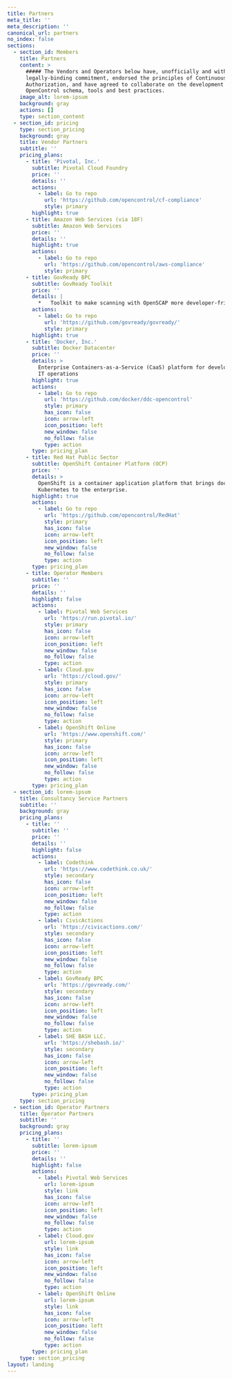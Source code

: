 ```yaml
---
title: Partners
meta_title: ''
meta_description: ''
canonical_url: partners
no_index: false
sections:
  - section_id: Members
    title: Partners
    content: >
      ##### The Vendors and Operators below have, unofficially and without any
      legally-binding commitment, endorsed the principles of Continuous
      Authorization, and have agreed to collaborate on the development of the
      OpenControl schema, tools and best practices.
    image_alt: lorem-ipsum
    background: gray
    actions: []
    type: section_content
  - section_id: pricing
    type: section_pricing
    background: gray
    title: Vendor Partners
    subtitle: ''
    pricing_plans:
      - title: 'Pivotal, Inc.'
        subtitle: Pivotal Cloud Foundry
        price: ''
        details: ''
        actions:
          - label: Go to repo
            url: 'https://github.com/opencontrol/cf-compliance'
            style: primary
        highlight: true
      - title: Amazon Web Services (via 18F)
        subtitle: Amazon Web Services
        price: ''
        details: ''
        highlight: true
        actions:
          - label: Go to repo
            url: 'https://github.com/opencontrol/aws-compliance'
            style: primary
      - title: GovReady BPC
        subtitle: GovReady Toolkit
        price: ''
        details: |
          *   Toolkit to make scanning with OpenSCAP more developer-friendly
        actions:
          - label: Go to repo
            url: 'https://github.com/govready/govready/'
            style: primary
        highlight: true
      - title: 'Docker, Inc.'
        subtitle: Docker Datacenter
        price: ''
        details: >
          Enterprise Containers-as-a-Service (CaaS) platform for developers and
          IT operations
        highlight: true
        actions:
          - label: Go to repo
            url: 'https://github.com/docker/ddc-opencontrol'
            style: primary
            has_icon: false
            icon: arrow-left
            icon_position: left
            new_window: false
            no_follow: false
            type: action
        type: pricing_plan
      - title: Red Hat Public Sector
        subtitle: OpenShift Container Platform (OCP)
        price: ''
        details: >
          OpenShift is a container application platform that brings docker and
          Kubernetes to the enterprise.
        highlight: true
        actions:
          - label: Go to repo
            url: 'https://github.com/opencontrol/RedHat'
            style: primary
            has_icon: false
            icon: arrow-left
            icon_position: left
            new_window: false
            no_follow: false
            type: action
        type: pricing_plan
      - title: Operator Members
        subtitle: ''
        price: ''
        details: ''
        highlight: false
        actions:
          - label: Pivotal Web Services
            url: 'https://run.pivotal.io/'
            style: primary
            has_icon: false
            icon: arrow-left
            icon_position: left
            new_window: false
            no_follow: false
            type: action
          - label: Cloud.gov
            url: 'https://cloud.gov/'
            style: primary
            has_icon: false
            icon: arrow-left
            icon_position: left
            new_window: false
            no_follow: false
            type: action
          - label: OpenShift Online
            url: 'https://www.openshift.com/'
            style: primary
            has_icon: false
            icon: arrow-left
            icon_position: left
            new_window: false
            no_follow: false
            type: action
        type: pricing_plan
  - section_id: lorem-ipsum
    title: Consultancy Service Partners
    subtitle: ''
    background: gray
    pricing_plans:
      - title: ''
        subtitle: ''
        price: ''
        details: ''
        highlight: false
        actions:
          - label: Codethink
            url: 'https://www.codethink.co.uk/'
            style: secondary
            has_icon: false
            icon: arrow-left
            icon_position: left
            new_window: false
            no_follow: false
            type: action
          - label: CivicActions
            url: 'https://civicactions.com/'
            style: secondary
            has_icon: false
            icon: arrow-left
            icon_position: left
            new_window: false
            no_follow: false
            type: action
          - label: GovReady BPC
            url: 'https://govready.com/'
            style: secondary
            has_icon: false
            icon: arrow-left
            icon_position: left
            new_window: false
            no_follow: false
            type: action
          - label: SHE BASH LLC.
            url: 'https://shebash.io/'
            style: secondary
            has_icon: false
            icon: arrow-left
            icon_position: left
            new_window: false
            no_follow: false
            type: action
        type: pricing_plan
    type: section_pricing
  - section_id: Operator Partners
    title: Operator Partners
    subtitle: ''
    background: gray
    pricing_plans:
      - title: ''
        subtitle: lorem-ipsum
        price: ''
        details: ''
        highlight: false
        actions:
          - label: Pivotal Web Services
            url: lorem-ipsum
            style: link
            has_icon: false
            icon: arrow-left
            icon_position: left
            new_window: false
            no_follow: false
            type: action
          - label: Cloud.gov
            url: lorem-ipsum
            style: link
            has_icon: false
            icon: arrow-left
            icon_position: left
            new_window: false
            no_follow: false
            type: action
          - label: OpenShift Online
            url: lorem-ipsum
            style: link
            has_icon: false
            icon: arrow-left
            icon_position: left
            new_window: false
            no_follow: false
            type: action
        type: pricing_plan
    type: section_pricing
layout: landing
---
```

